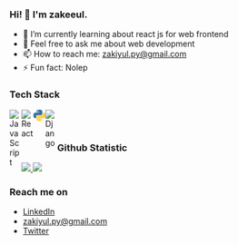 ### Hi! 👋 I'm zakeeul.

- 🌱 I’m currently learning about react js for web frontend
- 💬 Feel free to ask me about web development
- 📫 How to reach me: zakiyul.py@gmail.com
- ⚡ Fun fact: Nolep

### Tech Stack
  <a href="#"><img align="left" alt="JavaScript" title="JavaScript" width="21px" src="https://upload.wikimedia.org/wikipedia/commons/9/99/Unofficial_JavaScript_logo_2.svg" /></a>
  <a href="https://reactjs.org/"><img align="left" alt="React" title="React" width="21px" src="https://cdn.worldvectorlogo.com/logos/react-2.svg" /></a>
  <a href="https://www.python.org" target="_blank"> <img align="left" alt="Python" width="21px" src="https://github.com/Aakarsh-B/trying-repos/blob/master/python-5.svg?raw=true"/> </a>
  <a href="https://www.python.org" target="_blank"> <img align="left" alt="Django" width="21px" src="https://cdn.iconscout.com/icon/free/png-256/django-3550620-2970205.png"/> </a>
  <br>
  <br>
  
### Github Statistic
<p align="left">
<a href="https://github.com/dimasmds">
  <img height="180em" src="https://github-readme-stats-eight-theta.vercel.app/api?username=zakiyul&show_icons=true&theme=algolia&include_all_commits=true&count_private=true"/>
  <img height="180em" src="https://github-readme-stats-eight-theta.vercel.app/api/top-langs/?username=zakiyul&layout=compact&langs_count=8&theme=algolia"/>
</a>
</p>

### Reach me on
- <a href="https://www.linkedin.com/in/zakiul-fikri-4337641b4/">LinkedIn</a>
- zakiyul.py@gmail.com
- <a href="https://twitter/zekiul">Twitter</a>
<!--
**zakiyul/zakiyul** is a ✨ _special_ ✨ repository because its `README.md` (this file) appears on your GitHub profile.

Here are some ideas to get you started:

- 🔭 I’m currently working on ...
- 🌱 I’m currently learning ...
- 👯 I’m looking to collaborate on ...
- 🤔 I’m looking for help with ...
- 💬 Ask me about ...
- 📫 How to reach me: ...
- 😄 Pronouns: ...
- ⚡ Fun fact: ...
-->

